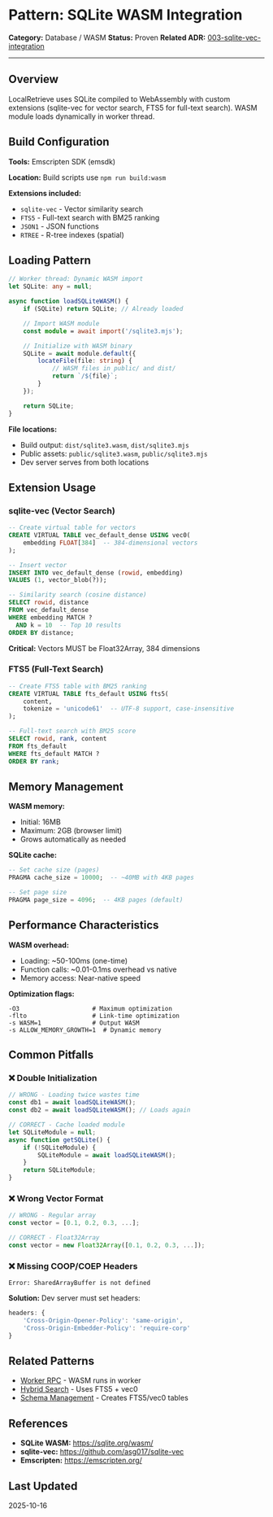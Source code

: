 # Pattern: SQLite WASM Integration

**Category:** Database / WASM
**Status:** Proven
**Related ADR:** [003-sqlite-vec-integration](../decisions/003-sqlite-vec-integration.md)

---

## Overview

LocalRetrieve uses SQLite compiled to WebAssembly with custom extensions (sqlite-vec for vector search, FTS5 for full-text search). WASM module loads dynamically in worker thread.

## Build Configuration

**Tools:** Emscripten SDK (emsdk)

**Location:** Build scripts use `npm run build:wasm`

**Extensions included:**
- `sqlite-vec` - Vector similarity search
- `FTS5` - Full-text search with BM25 ranking
- `JSON1` - JSON functions
- `RTREE` - R-tree indexes (spatial)

## Loading Pattern

```typescript
// Worker thread: Dynamic WASM import
let SQLite: any = null;

async function loadSQLiteWASM() {
    if (SQLite) return SQLite; // Already loaded

    // Import WASM module
    const module = await import('/sqlite3.mjs');

    // Initialize with WASM binary
    SQLite = await module.default({
        locateFile(file: string) {
            // WASM files in public/ and dist/
            return `/${file}`;
        }
    });

    return SQLite;
}
```

**File locations:**
- Build output: `dist/sqlite3.wasm`, `dist/sqlite3.mjs`
- Public assets: `public/sqlite3.wasm`, `public/sqlite3.mjs`
- Dev server serves from both locations

## Extension Usage

### sqlite-vec (Vector Search)

```sql
-- Create virtual table for vectors
CREATE VIRTUAL TABLE vec_default_dense USING vec0(
    embedding FLOAT[384]  -- 384-dimensional vectors
);

-- Insert vector
INSERT INTO vec_default_dense (rowid, embedding)
VALUES (1, vector_blob(?));

-- Similarity search (cosine distance)
SELECT rowid, distance
FROM vec_default_dense
WHERE embedding MATCH ?
  AND k = 10  -- Top 10 results
ORDER BY distance;
```

**Critical:** Vectors MUST be Float32Array, 384 dimensions

### FTS5 (Full-Text Search)

```sql
-- Create FTS5 table with BM25 ranking
CREATE VIRTUAL TABLE fts_default USING fts5(
    content,
    tokenize = 'unicode61'  -- UTF-8 support, case-insensitive
);

-- Full-text search with BM25 score
SELECT rowid, rank, content
FROM fts_default
WHERE fts_default MATCH ?
ORDER BY rank;
```

## Memory Management

**WASM memory:**
- Initial: 16MB
- Maximum: 2GB (browser limit)
- Grows automatically as needed

**SQLite cache:**
```sql
-- Set cache size (pages)
PRAGMA cache_size = 10000;  -- ~40MB with 4KB pages

-- Set page size
PRAGMA page_size = 4096;  -- 4KB pages (default)
```

## Performance Characteristics

**WASM overhead:**
- Loading: ~50-100ms (one-time)
- Function calls: ~0.01-0.1ms overhead vs native
- Memory access: Near-native speed

**Optimization flags:**
```
-O3                    # Maximum optimization
-flto                  # Link-time optimization
-s WASM=1              # Output WASM
-s ALLOW_MEMORY_GROWTH=1  # Dynamic memory
```

## Common Pitfalls

### ❌ Double Initialization
```typescript
// WRONG - Loading twice wastes time
const db1 = await loadSQLiteWASM();
const db2 = await loadSQLiteWASM(); // Loads again

// CORRECT - Cache loaded module
let SQLiteModule = null;
async function getSQLite() {
    if (!SQLiteModule) {
        SQLiteModule = await loadSQLiteWASM();
    }
    return SQLiteModule;
}
```

### ❌ Wrong Vector Format
```typescript
// WRONG - Regular array
const vector = [0.1, 0.2, 0.3, ...];

// CORRECT - Float32Array
const vector = new Float32Array([0.1, 0.2, 0.3, ...]);
```

### ❌ Missing COOP/COEP Headers
```
Error: SharedArrayBuffer is not defined
```

**Solution:** Dev server must set headers:
```javascript
headers: {
    'Cross-Origin-Opener-Policy': 'same-origin',
    'Cross-Origin-Embedder-Policy': 'require-corp'
}
```

## Related Patterns

- [Worker RPC](worker-rpc.md) - WASM runs in worker
- [Hybrid Search](hybrid-search.md) - Uses FTS5 + vec0
- [Schema Management](schema-management.md) - Creates FTS5/vec0 tables

## References

- **SQLite WASM:** https://sqlite.org/wasm/
- **sqlite-vec:** https://github.com/asg017/sqlite-vec
- **Emscripten:** https://emscripten.org/

## Last Updated

2025-10-16
